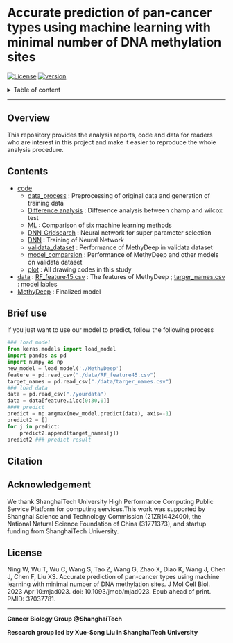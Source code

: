 # **Accurate prediction of pan-cancer types using machine learning with minimal number of DNA methylation sites**

[![License](https://img.shields.io/badge/License-Apache%202.0-blue.svg)](https://opensource.org/licenses/Apache-2.0)
[![version](https://img.shields.io/badge/version-dev-green.svg)](https://shields.io/)

<details>
<summary>Table of content</summary>

## Table of content
   * [Overview](#Overview)
   * [Contents](#Contents)
   * [Citation](#Citation)
   * [Acknowledgement](#Acknowledgement)
   * [LICENSE](#License)

</details>

----

## Overview

This repository provides the analysis reports, code and data for readers who are interest in this project and make it easier to reproduce the whole analysis procedure.

## Contents

* [code](./code) 
  * [data_process](./code/data_process/) : Preprocessing of original data and generation of training data
  * [Difference analysis](./code/Difference-analysis/) : Difference analysis between champ and wilcox test
  * [ML](./code/ML/) : Comparison of six machine learning methods
  * [DNN_Gridsearch](./code/DNN_Gridsearch/) : Neural network for super parameter selection
  * [DNN](./code/DNN/) : Training of Neural Network
  * [validata_dataset](./code/validata_dataset) : Performance of MethyDeep in validata dataset
  * [model_comparsion](./code/model_comparsion/) : Performance of MethyDeep and other  models on validata dataset
  * [plot](./code/plot) : All drawing codes in this study
* [data](./data) : [RF_feature45.csv](./data/RF_feature45.csv) : The features of MethyDeep ; [targer_names.csv](https://github.com/XSLiuLab/MethyDeep/blob/main/data/targer_names.csv) : model lables
* [MethyDeep](./code/MethyDeep/) :  Finalized model

## Brief use

If you just want to use our model to predict, follow the following process

~~~python
### load model
from keras.models import load_model
import pandas as pd
import numpy as np
new_model = load_model('./MethyDeep')
feature = pd.read_csv("./data/RF_feature45.csv")
target_names = pd.read_csv("./data/targer_names.csv")
### load data
data = pd.read_csv("./yourdata")
data = data[feature.iloc[0:30,0]]
#### predict
predict = np.argmax(new_model.predict(data), axis=-1)
predict2 = []
for j in predict: 
    predict2.append(target_names[j])
predict2 ### predict result
~~~

## Citation



## Acknowledgement

We thank ShanghaiTech University High Performance Computing Public Service Platform for computing services.This work was supported by Shanghai Science and Technology Commission (21ZR1442400), the National Natural Science Foundation of China (31771373), and startup funding from ShanghaiTech University.

## License
Ning W, Wu T, Wu C, Wang S, Tao Z, Wang G, Zhao X, Diao K, Wang J, Chen J, Chen F, Liu XS. Accurate prediction of pan-cancer types using machine learning with minimal number of DNA methylation sites. J Mol Cell Biol. 2023 Apr 10:mjad023. doi: 10.1093/jmcb/mjad023. Epub ahead of print. PMID: 37037781.

***

**Cancer Biology Group @ShanghaiTech**

**Research group led by Xue-Song Liu in ShanghaiTech University**
